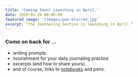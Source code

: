 ```yaml
---
title: 'Coming Soon! Launching in April.'
date: 2019-03-20 00:00:00
featured_image: '/images/pen-blurred.jpg'
excerpt: “The Journaling Section is launching in April.”
---
```

### Come on back for ...

* writing prompts
* nourishment for your daily journaling practice
* excerpts (and how to share yours)
* and of course, links to [notebooks](https://www.franklin-christoph.com/paperink.html) and pens.
